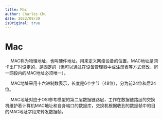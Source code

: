 ```yaml
---
title: Mac
author: Charles Chu
date: 2022/09/30
isOriginal: true
---
```


# Mac <Badge text="持续更新" type="warning" />

&emsp; MAC称为物理地址，也叫硬件地址，用来定义网络设备的位置，MAC地址是网卡出厂时设定的，是固定的（但可以通过在设备管理器中或注册表等方式修改，同一网段内的MAC地址必须唯一）。

&emsp; MAC地址采用十六进制数表示，长度是6个字节（48位），分为前24位和后24位。

&emsp; MAC地址对应于OSI参考模型的第二层数据链路层，工作在数据链路层的交换机维护着计算机MAC地址和自身端口的数据库，交换机根据收到的数据帧中的目的MAC地址字段来转发数据帧。